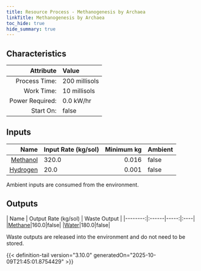 ```yaml
---
title: Resource Process - Methanogenesis by Archaea
linkTitle: Methanogenesis by Archaea
toc_hide: true
hide_summary: true
---
```

<!-- This is generated by the MarsSim HelpGenertor, do not edit. -->

## Characteristics

| Attribute      | Value |
|--------:|:------|
|Process Time:|200 millisols|
|Work Time:|10 millisols|
|Power Required:|0.0 kW/hr|
|Start On:|false|

## Inputs
| Name      | Input Rate (kg/sol) | Minimum kg | Ambient |
|--------:|:------|-----:|:----|
|[Methanol](/docs/definitions/resource/methanol)|320.0|0.016|false|
|[Hydrogen](/docs/definitions/resource/hydrogen)|20.0|0.001|false|

Ambient inputs are consumed from the environment.

## Outputs
| Name      | Output Rate (kg/sol) | Waste Output |
|--------:|:------|-----:|:----|
|[Methane](/docs/definitions/resource/methane)|160.0|false|
|[Water](/docs/definitions/resource/water)|180.0|false|

Waste outputs are released into the environment and do not need to be stored.


{{< definition-tail version="3.10.0" generatedOn="2025-10-09T21:45:01.8754429" >}}



